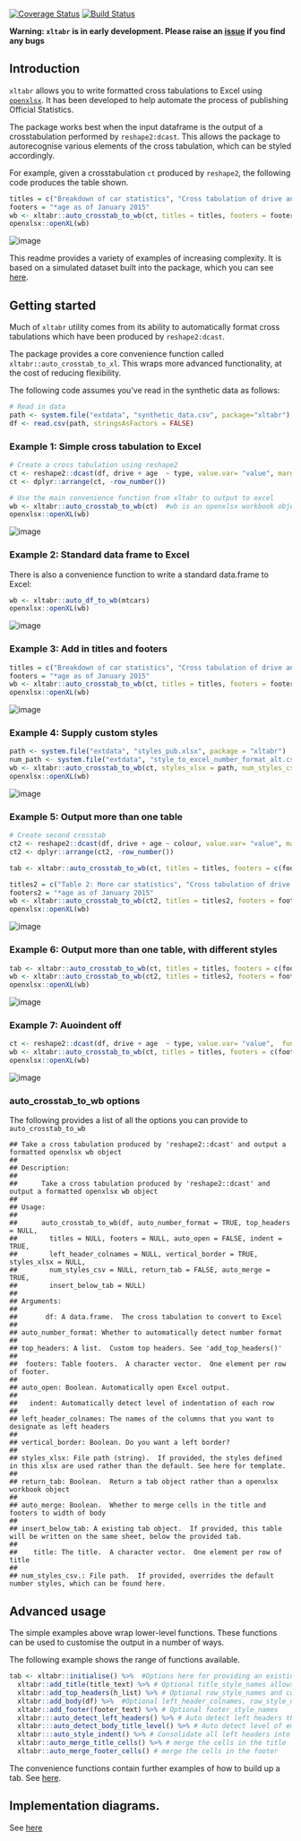 [![Coverage Status](https://img.shields.io/codecov/c/github/moj-analytical-services/xltabr/dev.svg)](https://codecov.io/github/moj-analytical-services/xltabr?branch=dev) [![Build Status](https://travis-ci.org/moj-analytical-services/xltabr.svg?branch=dev)](https://travis-ci.org/moj-analytical-services/xltabr)

**Warning: `xltabr` is in early development. Please raise an [issue](https://github.com/moj-analytical-services/xltabr/issues) if you find any bugs**

Introduction
------------

`xltabr` allows you to write formatted cross tabulations to Excel using [`openxlsx`](https://github.com/awalker89/openxlsx). It has been developed to help automate the process of publishing Official Statistics.

The package works best when the input dataframe is the output of a crosstabulation performed by `reshape2:dcast`. This allows the package to autorecognise various elements of the cross tabulation, which can be styled accordingly.

For example, given a crosstabulation `ct` produced by `reshape2`, the following code produces the table shown.

``` r
titles = c("Breakdown of car statistics", "Cross tabulation of drive and age against type*")
footers = "*age as of January 2015"
wb <- xltabr::auto_crosstab_to_wb(ct, titles = titles, footers = footers)
openxlsx::openXL(wb)
```

![image](vignettes/example_1.png?raw=true)

This readme provides a variety of examples of increasing complexity. It is based on a simulated dataset built into the package, which you can see [here](https://github.com/moj-analytical-services/xltabr/blob/master/inst/extdata/synthetic_data.csv).

Getting started
---------------

Much of `xltabr` utility comes from its ability to automatically format cross tabulations which have been produced by `reshape2:dcast`.

The package provides a core convenience function called `xltabr::auto_crosstab_to_xl`. This wraps more advanced functionality, at the cost of reducing flexibility.

The following code assumes you've read in the synthetic data as follows:

``` r
# Read in data 
path <- system.file("extdata", "synthetic_data.csv", package="xltabr")
df <- read.csv(path, stringsAsFactors = FALSE)
```

### Example 1: Simple cross tabulation to Excel

``` r
# Create a cross tabulation using reshape2
ct <- reshape2::dcast(df, drive + age  ~ type, value.var= "value", margins=c("drive", "age"), fun.aggregate = sum)
ct <- dplyr::arrange(ct, -row_number())

# Use the main convenience function from xltabr to output to excel
wb <- xltabr::auto_crosstab_to_wb(ct)  #wb is an openxlsx workbook object
openxlsx::openXL(wb)
```

![image](vignettes/example_2.png?raw=true)

### Example 2: Standard data frame to Excel

There is also a convenience function to write a standard data.frame to Excel:

``` r
wb <- xltabr::auto_df_to_wb(mtcars)
openxlsx::openXL(wb)
```

![image](vignettes/example_3.png?raw=true)

### Example 3: Add in titles and footers

``` r
titles = c("Breakdown of car statistics", "Cross tabulation of drive and age against type*")
footers = "*age as of January 2015"
wb <- xltabr::auto_crosstab_to_wb(ct, titles = titles, footers = footers)
openxlsx::openXL(wb)
```

![image](vignettes/example_1.png?raw=true)

### Example 4: Supply custom styles

``` r
path <- system.file("extdata", "styles_pub.xlsx", package = "xltabr")
num_path <- system.file("extdata", "style_to_excel_number_format_alt.csv", package = "xltabr")
wb <- xltabr::auto_crosstab_to_wb(ct, styles_xlsx = path, num_styles_csv = num_path)
openxlsx::openXL(wb)
```

![image](vignettes/example_5.png?raw=true)

### Example 5: Output more than one table

``` r
# Create second crosstab
ct2 <- reshape2::dcast(df, drive + age ~ colour, value.var= "value", margins=c("drive", "age"), fun.aggregate = sum)
ct2 <- dplyr::arrange(ct2, -row_number())

tab <- xltabr::auto_crosstab_to_wb(ct, titles = titles, footers = c(footers, ""), return_tab = TRUE)

titles2 = c("Table 2: More car statistics", "Cross tabulation of drive and age against colour*")
footers2 = "*age as of January 2015"
wb <- xltabr::auto_crosstab_to_wb(ct2, titles = titles2, footers = footers2, insert_below_tab = tab)
openxlsx::openXL(wb)
```

![image](vignettes/example_4.png?raw=true)

### Example 6: Output more than one table, with different styles

``` r
tab <- xltabr::auto_crosstab_to_wb(ct, titles = titles, footers = c(footers, ""), return_tab = TRUE)
wb <- xltabr::auto_crosstab_to_wb(ct2, titles = titles2, footers = footers2, insert_below_tab = tab, styles_xlsx = path, num_styles_csv = num_path)
openxlsx::openXL(wb)
```

![image](vignettes/example_6.png?raw=true)

### Example 7: Auoindent off

``` r
ct <- reshape2::dcast(df, drive + age  ~ type, value.var= "value",  fun.aggregate = sum)
wb <- xltabr::auto_crosstab_to_wb(ct, titles = titles, footers = c(footers, ""), indent = FALSE, left_header_colnames = c("drive", "age"))
openxlsx::openXL(wb)
```

![image](vignettes/example_7.png?raw=true)

### auto\_crosstab\_to\_wb options

The following provides a list of all the options you can provide to `auto_crosstab_to_wb`

    ## Take a cross tabulation produced by 'reshape2::dcast' and output a formatted openxlsx wb object
    ## 
    ## Description:
    ## 
    ##      Take a cross tabulation produced by 'reshape2::dcast' and output a formatted openxlsx wb object
    ## 
    ## Usage:
    ## 
    ##      auto_crosstab_to_wb(df, auto_number_format = TRUE, top_headers = NULL,
    ##        titles = NULL, footers = NULL, auto_open = FALSE, indent = TRUE,
    ##        left_header_colnames = NULL, vertical_border = TRUE, styles_xlsx = NULL,
    ##        num_styles_csv = NULL, return_tab = FALSE, auto_merge = TRUE,
    ##        insert_below_tab = NULL)
    ##      
    ## Arguments:
    ## 
    ##       df: A data.frame.  The cross tabulation to convert to Excel
    ## 
    ## auto_number_format: Whether to automatically detect number format
    ## 
    ## top_headers: A list.  Custom top headers. See 'add_top_headers()'
    ## 
    ##  footers: Table footers.  A character vector.  One element per row of footer.
    ## 
    ## auto_open: Boolean. Automatically open Excel output.
    ## 
    ##   indent: Automatically detect level of indentation of each row
    ## 
    ## left_header_colnames: The names of the columns that you want to designate as left headers
    ## 
    ## vertical_border: Boolean. Do you want a left border?
    ## 
    ## styles_xlsx: File path (string).  If provided, the styles defined in this xlsx are used rather than the default. See here for template.
    ## 
    ## return_tab: Boolean.  Return a tab object rather than a openxlsx workbook object
    ## 
    ## auto_merge: Boolean.  Whether to merge cells in the title and footers to width of body
    ## 
    ## insert_below_tab: A existing tab object.  If provided, this table will be written on the same sheet, below the provided tab.
    ## 
    ##    title: The title.  A character vector.  One element per row of title
    ## 
    ## num_styles_csv.: File path.  If provided, overrides the default number styles, which can be found here.

Advanced usage
--------------

The simple examples above wrap lower-level functions. These functions can be used to customise the output in a number of ways.

The following example shows the range of functions available.

``` r
tab <- xltabr::initialise() %>%  #Options here for providing an existing workbook, changing worksheet name, and position of table in wb
  xltabr::add_title(title_text) %>% # Optional title_style_names allows user to specify formatting
  xltabr::add_top_headers(h_list) %>% # Optional row_style_names and col_style_names allows custom formatting
  xltabr::add_body(df) %>%  #Optional left_header_colnames, row_style_names, left_header_style_names col_style names
  xltabr::add_footer(footer_text) %>% # Optional footer_style_names
  xltabr:::auto_detect_left_headers() %>% # Auto detect left headers through presence of keyword, default = '(all)'
  xltabr:::auto_detect_body_title_level() %>% # Auto detect level of emphasis of each row in body, through presence of keyword
  xltabr:::auto_style_indent() %>% # Consolidate all left headers into a single column, with indentation to signify emphasis level
  xltabr::auto_merge_title_cells() %>% # merge the cells in the title
  xltabr::auto_merge_footer_cells() # merge the cells in the footer
```

The convenience functions contain further examples of how to build up a tab. See [here](https://github.com/moj-analytical-services/xltabr/blob/dev/R/convenience.R).

Implementation diagrams.
------------------------

See [here](https://www.draw.io/?lightbox=1&highlight=0000ff&edit=_blank&layers=1&nav=1&title=xltabr#Uhttps%3A%2F%2Fdrive.google.com%2Fa%2Fdigital.justice.gov.uk%2Fuc%3Fid%3D0BwYwuy7YhhdxY2hGQnVGNFN6QkE%26export%3Ddownload)
